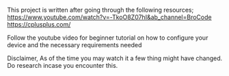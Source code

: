 This project is written after going through the following resources;
https://www.youtube.com/watch?v=-TkoO8Z07hI&ab_channel=BroCode
https://cplusplus.com/

Follow the youtube video for beginner tutorial on how to configure your device and the necessary requirements needed


Disclaimer, As of the time you may watch it a few thing might have changed. Do research incase you encounter this.
